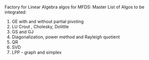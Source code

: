 Factory for Linear Algebra algos for MFDS:
Master List of Algos to be integrated:
1. GE with and without partial pivoting
2. LU  Crout , Cholesky, Dolittle
3. GS and GJ
4. Diagonalization, power method and Rayleigh quotient
5. QR
6. SVD
7. LPP - graph and simplex
